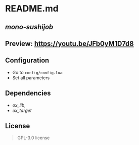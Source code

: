 # README.md
## _mono-sushijob_ 

## Preview: https://youtu.be/JFb0yM1D7d8

## Configuration

- Go to ```config/config.lua```
- Set all parameters

## Dependencies
- _ox_lib_,
- _ox_target_

## License
>GPL-3.0 license
